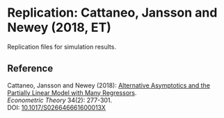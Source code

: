 # Replication: Cattaneo, Jansson and Newey (2018, ET)

Replication files for simulation results.

## Reference

Cattaneo, Jansson and Newey (2018): [Alternative Asymptotics and the Partially Linear Model with Many Regressors](https://cattaneo.princeton.edu/papers/Cattaneo-Jansson-Newey_2018_ET.pdf).<br>
_Econometric Theory_ 34(2): 277-301.<br>
DOI: [10.1017/S026646661600013X](https://doi.org/10.1017/S026646661600013X)
